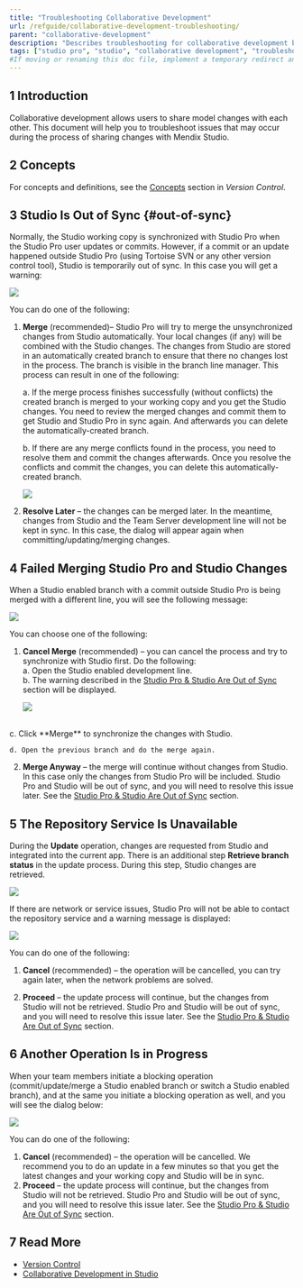 ```yaml
---
title: "Troubleshooting Collaborative Development"
url: /refguide/collaborative-development-troubleshooting/
parent: "collaborative-development"
description: "Describes troubleshooting for collaborative development between the Mendix Studio Pro and the Mendix Studio"
tags: ["studio pro", "studio", "collaborative development", "troubleshooting", "troubleshoot"]
#If moving or renaming this doc file, implement a temporary redirect and let the respective team know they should update the URL in the product. See Mapping to Products for more details.
---
```


## 1 Introduction 

Collaborative development allows users to share model changes with each other. This document will help you to troubleshoot issues that may occur during the process of sharing changes with Mendix Studio.

## 2 Concepts

For concepts and definitions, see the [Concepts](version-control#concepts) section in *Version Control*. 

## 3 Studio Is Out of Sync {#out-of-sync}

Normally, the Studio working copy is synchronized with Studio Pro when the Studio Pro user updates or commits. However, if a commit or an update happened outside Studio Pro (using Tortoise SVN or any other version control tool), Studio is temporarily out of sync. In this case you will get a warning:

![](/attachments/refguide/version-control/collaborative-development/collaborative-development-troubleshooting/changes-are-out-of-sync.png)

You can do one of the following:

1.  **Merge** (recommended)–  Studio Pro will try to merge the unsynchronized changes from Studio automatically. Your local changes (if any) will be combined with the Studio changes. The changes from Studio are stored in an automatically created branch to ensure that there no changes lost in the process. The branch is visible in the branch line manager. This process can result in one of the following: <br/>

	a.  If the merge process finishes successfully (without conflicts) the created branch is merged to your working copy and you get the Studio changes. You need to review the merged changes and commit them to get Studio and Studio Pro in sync again. And afterwards you can delete the automatically-created branch.<br/>

	b. If there are any merge conflicts found in the process, you need to resolve them and commit the changes afterwards. Once you resolve the conflicts and commit the changes, you can delete this automatically-created branch.<br/>

	![](/attachments/refguide/version-control/collaborative-development/collaborative-development-troubleshooting/automatically-created-branch.png)

2. **Resolve Later** –  the changes can be merged later. In the meantime, changes from Studio and the Team Server development line will not be kept in sync. In this case, the dialog will appear again when committing/updating/merging changes. 

## 4 Failed Merging Studio Pro and Studio Changes 

When a Studio enabled branch with a commit outside Studio Pro is being merged with a different line, you will see the following message:

![](/attachments/refguide/version-control/collaborative-development/collaborative-development-troubleshooting/cannot-merge-automatically.png)

You can choose one of the following:

1.  **Cancel Merge** (recommended) – you can cancel the process and try to synchronize with Studio first. Do the following:<br/>
	a.  Open the Studio enabled development line.<br/>
	b.  The warning described in the [Studio Pro & Studio Are Out of Sync](#out-of-sync) section will be displayed.<br/>

	![](/attachments/refguide/version-control/collaborative-development/collaborative-development-troubleshooting/changes-are-out-of-sync.png)<br/>
<br/>
	c. Click **Merge** to synchronize the changes with Studio.<br/>

	d. Open the previous branch and do the merge again. 

2. **Merge Anyway** – the merge will continue without changes from Studio. In this case only the changes from Studio Pro will be included. Studio Pro and Studio will be out of sync, and you will need to resolve this issue later. See the [Studio Pro & Studio Are Out of Sync](#out-of-sync) section.

## 5 The Repository Service Is Unavailable

During the **Update** operation, changes are requested from Studio and integrated into the current app.  There is an additional step **Retrieve branch status** in the update process. During this step, Studio changes are retrieved. 

![](/attachments/refguide/version-control/collaborative-development/collaborative-development-troubleshooting/retrieving-branch-status.png)

If there are network or service issues, Studio Pro will not be able to contact the repository service and a warning message is displayed:

![](/attachments/refguide/version-control/collaborative-development/collaborative-development-troubleshooting/changes-are-not-retrieved.png)

You can do one of the following:

1. **Cancel** (recommended) – the operation will be cancelled, you can try again later, when the network problems are solved.

2. **Proceed** – the update process will continue, but the changes from Studio will not be retrieved. Studio Pro and Studio will be out of sync, and you will need to resolve this issue later. See the [Studio Pro & Studio Are Out of Sync](#out-of-sync) section.

## 6 Another Operation Is in Progress

When your team members initiate a blocking operation (commit/update/merge a Studio enabled branch or switch a Studio enabled branch), and at the same you initiate a blocking operation as well, and you will see the dialog below:

![](/attachments/refguide/version-control/collaborative-development/collaborative-development-troubleshooting/another-operation-in-progress.png)

You can do one of the following:

1. **Cancel** (recommended) – the operation will be cancelled. We recommend you to do an update in a few minutes so that you get the latest changes and your working copy and Studio will be in sync.
2. **Proceed** – the update process will continue, but the changes from Studio will not be retrieved. Studio Pro and Studio will be out of sync, and you will need to resolve this issue later. See the [Studio Pro & Studio Are Out of Sync](#out-of-sync) section.

## 7 Read More

* [Version Control](version-control) 
* [Collaborative Development in Studio](/studio/collaborative-development)
